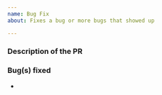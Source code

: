 ```yaml
---
name: Bug Fix
about: Fixes a bug or more bugs that showed up

---
```


### Description of the PR

### Bug(s) fixed

-

